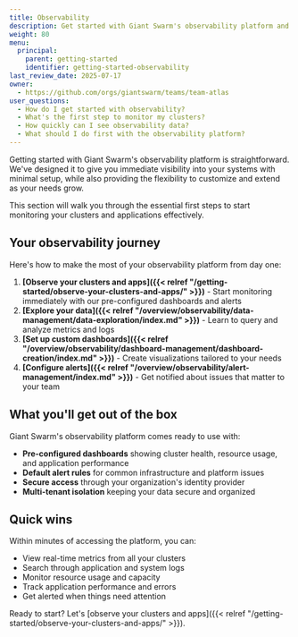 ```yaml
---
title: Observability
description: Get started with Giant Swarm's observability platform and learn how to monitor your clusters and applications effectively.
weight: 80
menu:
  principal:
    parent: getting-started
    identifier: getting-started-observability
last_review_date: 2025-07-17
owner:
  - https://github.com/orgs/giantswarm/teams/team-atlas
user_questions:
  - How do I get started with observability?
  - What's the first step to monitor my clusters?
  - How quickly can I see observability data?
  - What should I do first with the observability platform?
---
```


Getting started with Giant Swarm's observability platform is straightforward. We've designed it to give you immediate visibility into your systems with minimal setup, while also providing the flexibility to customize and extend as your needs grow.

This section will walk you through the essential first steps to start monitoring your clusters and applications effectively.

## Your observability journey

Here's how to make the most of your observability platform from day one:

1. **[Observe your clusters and apps]({{< relref "/getting-started/observe-your-clusters-and-apps/" >}})** - Start monitoring immediately with our pre-configured dashboards and alerts
2. **[Explore your data]({{< relref "/overview/observability/data-management/data-exploration/index.md" >}})** - Learn to query and analyze metrics and logs
3. **[Set up custom dashboards]({{< relref "/overview/observability/dashboard-management/dashboard-creation/index.md" >}})** - Create visualizations tailored to your needs
4. **[Configure alerts]({{< relref "/overview/observability/alert-management/index.md" >}})** - Get notified about issues that matter to your team

## What you'll get out of the box

Giant Swarm's observability platform comes ready to use with:

- **Pre-configured dashboards** showing cluster health, resource usage, and application performance
- **Default alert rules** for common infrastructure and platform issues
- **Secure access** through your organization's identity provider
- **Multi-tenant isolation** keeping your data secure and organized

## Quick wins

Within minutes of accessing the platform, you can:

- View real-time metrics from all your clusters
- Search through application and system logs
- Monitor resource usage and capacity
- Track application performance and errors
- Get alerted when things need attention

Ready to start? Let's [observe your clusters and apps]({{< relref "/getting-started/observe-your-clusters-and-apps/" >}}).
